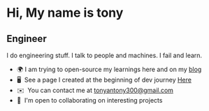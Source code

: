 Hi, My name is tony
============================

Engineer
--------
I do engineering stuff. I talk to people and machines. I fail and learn.

*   🌍 I am trying to open-source my learnings here and on my [blog](www.tonyantony.xyz)
*   🖥️  See a page I created at the beginning of dev journey [Here](http://tonyantony300.github.io/portfolio/)
*   ✉️  You can contact me at [tonyantony300@gmail.com](mailto:tonyantony300@gmail.com)
*   🤝  I'm open to collaborating on interesting projects









